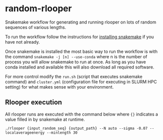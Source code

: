 # random-rlooper

Snakemake workflow for generating and running rlooper on lots of
random sequences of various lengths. 

To run the workflow follow the instructions for [installing snakemake](https://snakemake.readthedocs.io/en/stable/getting_started/installation.html) if you have not already.

Once snakemake is installed the most basic way to run the workflow is
with the command `snakemake -j [n] --use-conda` where n is the number of process you will allow snakemake to run at once. As long as you have conda installed and available this
will also download all required software. 

For more control modify the `run.sh` (script that executes snakemake command) and `cluster.yml` (configuration file for executing in SLURM
HPC setting) for what makes sense with your environment.

## Rlooper execution

All rlooper runs are executed with the command below where `{}` indicates a
value filled in by snakemake at runtime.

```
./rlooper {input_random_seq} {output_path} --N auto --sigma -0.07 --localaverageenergy --minlength 30
```